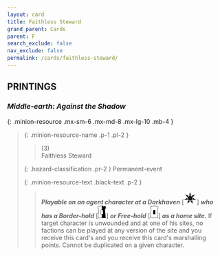 ```yaml
---
layout: card
title: Faithless Steward
grand_parent: Cards
parent: F
search_exclude: false
nav_exclude: false
permalink: /cards/faithless-steward/
---
```


## PRINTINGS


### _Middle-earth: Against the Shadow_

{: .minion-resource .mx-sm-6 .mx-md-8 .mx-lg-10 .mb-4 }
> {: .minion-resource-name .p-1 .pl-2 }
> > <div class="hazard-mp">(3)</div>
> > <div class="card-name">Faithless Steward</div>
>
> {: .hazard-classification .pr-2 }
> Permanent-event
>
> {: .minion-resource-text .black-text .p-2 }
> > ***Playable on an agent character at a Darkhaven*** \[![](/assets/images/dark-haven.svg)] ***who has a Border-hold*** \[![](/assets/images/border-hold.svg)] ***or Free-hold*** \[![](/assets/images/free-hold.svg)] ***as a home site.*** If target character is unwounded and at one of his sites, no factions can be played at any version of the site and you receive this card's and you receive this card's marshalling points. Cannot be duplicated on a given character. 
> 
